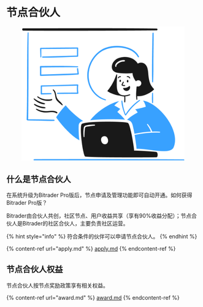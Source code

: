# 节点合伙人

<figure><img src="../.gitbook/assets/Group (1).png" alt=""><figcaption></figcaption></figure>

## 什么是节点合伙人

在系统升级为Bitrader Pro版后，节点申请及管理功能即可自动开通。如何获得Bitrader Pro版？

Bitrader由合伙人共创，社区节点、用户收益共享（享有90%收益分配）；节点合伙人是Bitrader的社区合伙人，主要负责社区运营。

{% hint style="info" %}
符合条件的伙伴可以申请节点合伙人。
{% endhint %}

{% content-ref url="apply.md" %}
[apply.md](apply.md)
{% endcontent-ref %}

## 节点合伙人权益

节点合伙人按节点奖励政策享有相关权益。

{% content-ref url="award.md" %}
[award.md](award.md)
{% endcontent-ref %}
